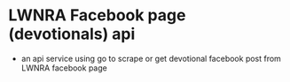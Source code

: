# LWNRA Facebook page (devotionals) api

- an api service using go to scrape or get devotional facebook post from LWNRA facebook page
